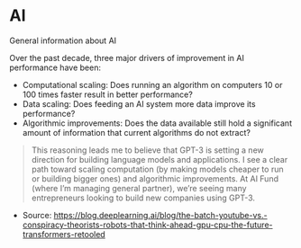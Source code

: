 # AI
General information about AI

Over the past decade, three major drivers of improvement in AI performance have been: 

* Computational scaling: Does running an algorithm on computers 10 or 100 times faster result in better performance?
* Data scaling: Does feeding an AI system more data improve its performance?
* Algorithmic improvements: Does the data available still hold a significant amount of information that current algorithms do not  extract?

> This reasoning leads me to believe that GPT-3 is setting a new direction for building language models and applications. I see a clear path toward scaling computation (by making models cheaper to run or building bigger ones) and algorithmic improvements. At AI Fund (where I’m managing general partner), we’re seeing many entrepreneurs looking to build new companies using GPT-3. 

* Source: https://blog.deeplearning.ai/blog/the-batch-youtube-vs.-conspiracy-theorists-robots-that-think-ahead-gpu-cpu-the-future-transformers-retooled
